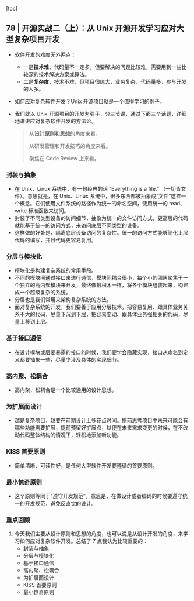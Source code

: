 [toc]

## 78 | 开源实战二（上）：从 Unix 开源开发学习应对大型复杂项目开发

-   软件开发的难度无外两点：
    -   一是**技术难**，代码量不一定多，但要解决的问题比较难，需要用到一些比较深的技术解决方案或算法。
    -   二是**复杂度**，技术不难，但项目很庞大，业务复杂，代码量多，参与开发的人多。

-   如何应对复杂软件开发？Unix 开源项目就是一个值得学习的例子。

-   我们就以 Unix 开源项目的开发为引子，分三节课，通过下面三个话题，详细地讲讲应对复杂软件开发的方法论。

    >   从**设计原则和思想**的角度来看。
    >
    >   从研发管理和开发技巧的角度来看。
    >
    >   聚焦在 Code Review 上来看。

### 封装与抽象

-   在 Unix、Linux 系统中，有一句经典的话 “Everything is a file.” （一切皆文件）。意思就是，在 Unix、Linux 系统中，很多东西都被抽象成“文件”这样一个概念。它们使用文件系统的路径作为统一的命名空间，使用统一的 read、write 标准函数来访问。
-   封装了不同类型设备的访问细节，抽象为统一的文件访问方式，更高层的代码就能基于统一的访问方式，来访问底层不同类型的设备。
-   这样做的好处是，隔离底层设备访问的复杂性。统一的访问方式能够简化上层代码的编写，并且代码更容易复用。

### 分层与模块化

-   模块化是构建复杂系统的常用手段。
-   不同的模块间通过接口来进行通信，模块间耦合很小，每个小的团队聚焦于一个独立的高内聚模块来开发，最终像搭积木一样，将各个模块组装起来，构建成一个超级复杂的系统。
-   分层也是我们常用来架构复杂系统的方法。
-   面对复杂系统的开发，我们要善于应用分层技术，把容易复用、跟具体业务关系不大的代码，尽量下沉到下层，把容易变动、跟具体业务强相关的代码，尽量上移到上层。

### 基于接口通信

-   在设计模块或层要暴露的接口的时候，我们要学会隐藏实现，接口从命名到定义都要抽象一些，尽量少涉及具体的实现细节。

### 高内聚、松耦合

-   高内聚、松耦合是一个比较通用的设计思想。

### 为扩展而设计

-   越是复杂项目，越要在前期设计上多花点时间。提前思考项目中未来可能会有哪些功能需要扩展，提前预留好扩展点，以便在未来需求变更的时候，在不改动代码整体结构的情况下，轻松地添加新功能。

### KISS 首要原则

-   简单清晰、可读性好，是任何大型软件开发要遵循的首要原则。

### 最小惊奇原则

-   这个原则等同于“遵守开发规范”，意思是，在做设计或者编码的时候要遵守统一的开发规范，避免反直觉的设计。

### 重点回顾

1.  今天我们主要从设计原则和思想的角度，也可以说是从设计开发的角度，来学习如何应对复杂软件开发。总结了 7 点我认为比较重要的：
    -   封装与抽象
    -   分层与模块化
    -   基于接口通信
    -   高内聚、松耦合
    -   为扩展而设计
    -   KISS 首要原则
    -   最小惊奇原则